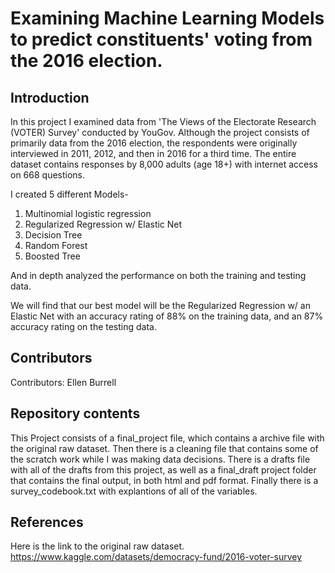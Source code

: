 # Examining Machine Learning Models to predict constituents' voting from the 2016 election. 

## Introduction
In this project I examined data from 'The Views of the Electorate Research (VOTER) Survey' conducted by YouGov. Although the project consists of primarily data from the 2016 election, the respondents were originally interviewed in 2011, 2012, and then in 2016 for a third time. The entire dataset contains responses by 8,000 adults (age 18+) with internet access on 668 questions.

I created 5 different Models-
1. Multinomial logistic regression
2. Regularized Regression w/ Elastic Net
3. Decision Tree 
4. Random Forest 
5. Boosted Tree 

And in depth analyzed the performance on both the training and testing data.

We will find that our best model will be the Regularized Regression w/ an Elastic Net with an accuracy rating of 88% on the training data, and an 87% accuracy rating on the testing data.

## Contributors
Contributors: Ellen Burrell

## Repository contents
This Project consists of a final_project file, which contains a archive file with the original raw dataset. Then there is a cleaning file that contains some of the scratch work while I was making data decisions. There is a drafts file with all of the drafts from this project, as well as a final_draft project folder that contains the final output, in both html and pdf format. Finally there is a survey_codebook.txt with explantions of all of the variables.

## References
Here is the link to the original raw dataset.
https://www.kaggle.com/datasets/democracy-fund/2016-voter-survey
